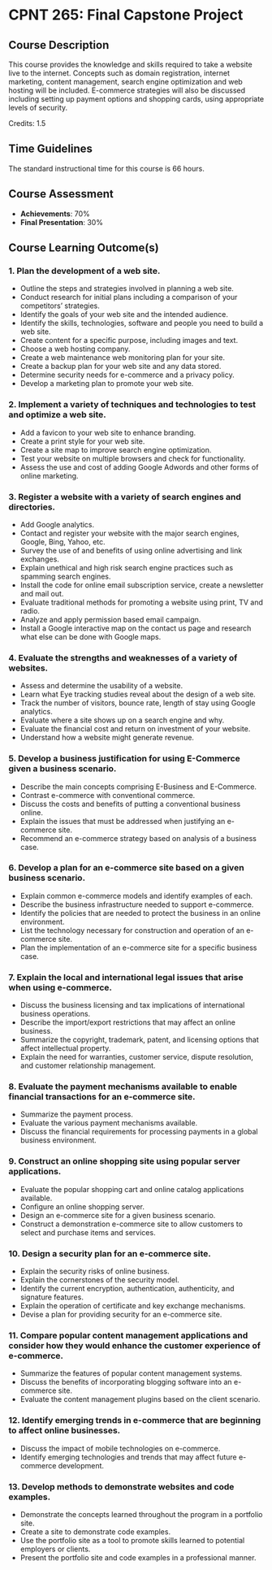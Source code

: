 # CPNT 265: Final Capstone Project
## Course Description
This course provides the knowledge and skills required to take a website live to the internet. Concepts such as domain registration, internet marketing, content management, search engine optimization and web hosting will be included. E-commerce strategies will also be discussed including setting up payment options and shopping cards, using appropriate levels of security.

Credits: 1.5

## Time Guidelines
The standard instructional time for this course is 66 hours.

## Course Assessment
- **Achievements**: 70%
- **Final Presentation**: 30%

## Course Learning Outcome(s)
### 1. Plan the development of a web site.
- Outline the steps and strategies involved in planning a web site.
- Conduct research for initial plans including a comparison of your competitors’ strategies.
- Identify the goals of your web site and the intended audience.
- Identify the skills, technologies, software and people you need to build a web site.
- Create content for a specific purpose, including images and text.
- Choose a web hosting company.
- Create a web maintenance web monitoring plan for your site.
- Create a backup plan for your web site and any data stored.
- Determine security needs for e-commerce and a privacy policy.
- Develop a marketing plan to promote your web site.

### 2. Implement a variety of techniques and technologies to test and optimize a web site.
- Add a favicon to your web site to enhance branding.
- Create a print style for your web site.
- Create a site map to improve search engine optimization.
- Test your website on multiple browsers and check for functionality.
- Assess the use and cost of adding Google Adwords and other forms of online marketing.

### 3. Register a website with a variety of search engines and directories.
- Add Google analytics.
- Contact and register your website with the major search engines, Google, Bing, Yahoo, etc.
- Survey the use of and benefits of using online advertising and link exchanges.
- Explain unethical and high risk search engine practices such as spamming search engines.
- Install the code for online email subscription service, create a newsletter and mail out.
- Evaluate traditional methods for promoting a website using print, TV and radio.
- Analyze and apply permission based email campaign.
- Install a Google interactive map on the contact us page and research what else can be done with Google maps.

### 4. Evaluate the strengths and weaknesses of a variety of websites.
- Assess and determine the usability of a website.
- Learn what Eye tracking studies reveal about the design of a web site.
- Track the number of visitors, bounce rate, length of stay using Google analytics.
- Evaluate where a site shows up on a search engine and why.
- Evaluate the financial cost and return on investment of your website.
- Understand how a website might generate revenue.

### 5. Develop a business justification for using E-Commerce given a business scenario.
- Describe the main concepts comprising E-Business and E-Commerce.
- Contrast e-commerce with conventional commerce.
- Discuss the costs and benefits of putting a conventional business online.
- Explain the issues that must be addressed when justifying an e-commerce site.
- Recommend an e-commerce strategy based on analysis of a business case.

### 6. Develop a plan for an e-commerce site based on a given business scenario.
- Explain common e-commerce models and identify examples of each.
- Describe the business infrastructure needed to support e-commerce.
- Identify the policies that are needed to protect the business in an online environment.
- List the technology necessary for construction and operation of an e-commerce site.
- Plan the implementation of an e-commerce site for a specific business case.

### 7. Explain the local and international legal issues that arise when using e-commerce.
- Discuss the business licensing and tax implications of international business operations.
- Describe the import/export restrictions that may affect an online business.
- Summarize the copyright, trademark, patent, and licensing options that affect intellectual property.
- Explain the need for warranties, customer service, dispute resolution, and customer relationship management.

### 8. Evaluate the payment mechanisms available to enable financial transactions for an e-commerce site.
- Summarize the payment process.
- Evaluate the various payment mechanisms available.
- Discuss the financial requirements for processing payments in a global business environment.

### 9. Construct an online shopping site using popular server applications. 
- Evaluate the popular shopping cart and online catalog applications available.
- Configure an online shopping server.
- Design an e-commerce site for a given business scenario.
- Construct a demonstration e-commerce site to allow customers to select and purchase items and services.

### 10. Design a security plan for an e-commerce site.
- Explain the security risks of online business.
- Explain the cornerstones of the security model.
- Identify the current encryption, authentication, authenticity, and signature features.
- Explain the operation of certificate and key exchange mechanisms.
- Devise a plan for providing security for an e-commerce site.

### 11. Compare popular content management applications and consider how they would enhance the customer experience of e-commerce.
- Summarize the features of popular content management systems.
- Discuss the benefits of incorporating blogging software into an e-commerce site.
- Evaluate the content management plugins based on the client scenario.

### 12. Identify emerging trends in e-commerce that are beginning to affect online businesses.
- Discuss the impact of mobile technologies on e-commerce.
- Identify emerging technologies and trends that may affect future e-commerce development.

### 13. Develop methods to demonstrate websites and code examples.
- Demonstrate the concepts learned throughout the program in a portfolio site.
- Create a site to demonstrate code examples.
- Use the portfolio site as a tool to promote skills learned to potential employers or clients.
- Present the portfolio site and code examples in a professional manner.